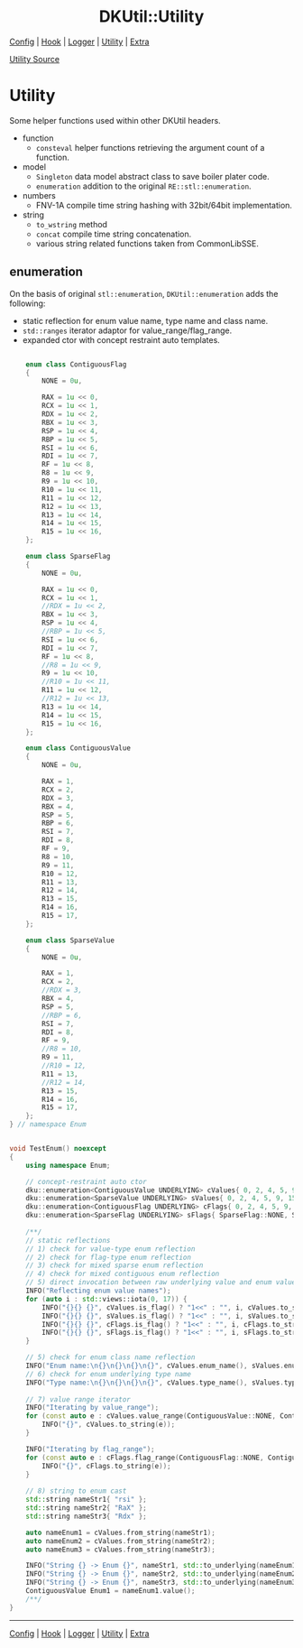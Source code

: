 <h1 align="center">DKUtil::Utility</h1>
<a href="/docs/Config.md">Config</a> | <a href="/docs/Hook.md">Hook</a> | <a href="/docs/Logger.md">Logger</a> | <a href="/docs/Utility.md">Utility</a> | <a href="/docs/Extra.md">Extra</a></p>

[Utility Source](/include/DKUtil/Utility.hpp)


# Utility

Some helper functions used within other DKUtil headers.
+ function
    + `consteval` helper functions retrieving the argument count of a function.
+ model
    + `Singleton` data model abstract class to save boiler plater code.
    + `enumeration` addition to the original `RE::stl::enumeration`.
+ numbers
    + FNV-1A compile time string hashing with 32bit/64bit implementation.
+ string
    + `to_wstring` method
    + `concat` compile time string concatenation.
    + various string related functions taken from CommonLibSSE.

## enumeration
On the basis of original `stl::enumeration`, `DKUtil::enumeration` adds the following:
* static reflection for enum value name, type name and class name.
* `std::ranges` iterator adaptor for value_range/flag_range.
* expanded ctor with concept restraint auto templates.

```C++

    enum class ContiguousFlag
    {
        NONE = 0u,

        RAX = 1u << 0,
        RCX = 1u << 1,
        RDX = 1u << 2,
        RBX = 1u << 3,
        RSP = 1u << 4,
        RBP = 1u << 5,
        RSI = 1u << 6,
        RDI = 1u << 7,
        RF = 1u << 8,
        R8 = 1u << 9,
        R9 = 1u << 10,
        R10 = 1u << 11,
        R11 = 1u << 12,
        R12 = 1u << 13,
        R13 = 1u << 14,
        R14 = 1u << 15,
        R15 = 1u << 16,
    };

    enum class SparseFlag
    {
        NONE = 0u,

        RAX = 1u << 0,
        RCX = 1u << 1,
        //RDX = 1u << 2,
        RBX = 1u << 3,
        RSP = 1u << 4,
        //RBP = 1u << 5,
        RSI = 1u << 6,
        RDI = 1u << 7,
        RF = 1u << 8,
        //R8 = 1u << 9,
        R9 = 1u << 10,
        //R10 = 1u << 11,
        R11 = 1u << 12,
        //R12 = 1u << 13,
        R13 = 1u << 14,
        R14 = 1u << 15,
        R15 = 1u << 16,
    };

    enum class ContiguousValue
    {
        NONE = 0u,

        RAX = 1,
        RCX = 2,
        RDX = 3,
        RBX = 4,
        RSP = 5,
        RBP = 6,
        RSI = 7,
        RDI = 8,
        RF = 9,
        R8 = 10,
        R9 = 11,
        R10 = 12,
        R11 = 13,
        R12 = 14,
        R13 = 15,
        R14 = 16,
        R15 = 17,
    };

    enum class SparseValue
    {
        NONE = 0u,

        RAX = 1,
        RCX = 2,
        //RDX = 3,
        RBX = 4,
        RSP = 5,
        //RBP = 6,
        RSI = 7,
        RDI = 8,
        RF = 9,
        //R8 = 10,
        R9 = 11,
        //R10 = 12,
        R11 = 13,
        //R12 = 14,
        R13 = 15,
        R14 = 16,
        R15 = 17,
    };
} // namespace Enum


void TestEnum() noexcept
{		
    using namespace Enum;

    // concept-restraint auto ctor
    dku::enumeration<ContiguousValue UNDERLYING> cValues{ 0, 2, 4, 5, 9, 15 };
    dku::enumeration<SparseValue UNDERLYING> sValues{ 0, 2, 4, 5, 9, 15 };
    dku::enumeration<ContiguousFlag UNDERLYING> cFlags{ 0, 2, 4, 5, 9, 15 };
    dku::enumeration<SparseFlag UNDERLYING> sFlags{ SparseFlag::NONE, SparseFlag::RCX, SparseFlag::RBX, SparseFlag::RSI, SparseFlag::R9, SparseFlag::R14 };
    
    /**/
    // static reflections
    // 1) check for value-type enum reflection
    // 2) check for flag-type enum reflection
    // 3) check for mixed sparse enum reflection
    // 4) check for mixed contiguous enum reflection
    // 5) direct invocation between raw underlying value and enum value
    INFO("Reflecting enum value names");
    for (auto i : std::views::iota(0, 17)) {
        INFO("{}{} {}", cValues.is_flag() ? "1<<" : "", i, cValues.to_string(static_cast<ContiguousValue>(i)));
        INFO("{}{} {}", sValues.is_flag() ? "1<<" : "", i, sValues.to_string(i));
        INFO("{}{} {}", cFlags.is_flag() ? "1<<" : "", i, cFlags.to_string(i));
        INFO("{}{} {}", sFlags.is_flag() ? "1<<" : "", i, sFlags.to_string(i));
    }

    // 5) check for enum class name reflection
    INFO("Enum name:\n{}\n{}\n{}\n{}", cValues.enum_name(), sValues.enum_name(), cFlags.enum_name(), sFlags.enum_name());
    // 6) check for enum underlying type name
    INFO("Type name:\n{}\n{}\n{}\n{}", cValues.type_name(), sValues.type_name(), cFlags.type_name(), sFlags.type_name());
    
    // 7) value range iterator
    INFO("Iterating by value_range");
    for (const auto e : cValues.value_range(ContiguousValue::NONE, ContiguousValue::R15)) {
        INFO("{}", cValues.to_string(e));
    }

    INFO("Iterating by flag_range");
    for (const auto e : cFlags.flag_range(ContiguousFlag::NONE, ContiguousFlag::R15)) {
        INFO("{}", cFlags.to_string(e));
    }
    
    // 8) string to enum cast
    std::string nameStr1{ "rsi" };
    std::string nameStr2{ "RaX" };
    std::string nameStr3{ "Rdx" };

    auto nameEnum1 = cValues.from_string(nameStr1);
    auto nameEnum2 = cValues.from_string(nameStr2);
    auto nameEnum3 = cValues.from_string(nameStr3);

    INFO("String {} -> Enum {}", nameStr1, std::to_underlying(nameEnum1.value()));
    INFO("String {} -> Enum {}", nameStr2, std::to_underlying(nameEnum2.value()));
    INFO("String {} -> Enum {}", nameStr3, std::to_underlying(nameEnum3.value()));
    ContiguousValue Enum1 = nameEnum1.value();
    /**/
}
```
   
---
<a href="/docs/Config.md">Config</a> | <a href="/docs/Hook.md">Hook</a> | <a href="/docs/Logger.md">Logger</a> | <a href="/docs/Utility.md">Utility</a> | <a href="/docs/Extra.md">Extra</a></p>
